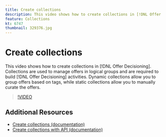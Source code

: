 ```yaml
---
title: Create collections
description: This video shows how to create collections in [!DNL Offer Decisioning]. Collections have eligibility rules associated with them to help you show them only to relevant customers.
feature: Collections
kt: 6747
thumbnail: 329376.jpg
---
```


# Create collections

This video shows how to create collections in [!DNL Offer Decisioning]. Collections are used to manage offers in logical groups and are required to build [!DNL Offer Decisioning] activities. Dynamic collections allow you to group offers based on tags, while static collections allow you to manually curate the offers.

>[!VIDEO](https://video.tv.adobe.com/v/329376?quality=12&learn=on)


## Additional Resources

* [Create collections (documentation)](https://experienceleague.adobe.com/docs/offer-decisioning/using/managing-offers-in-the-offer-library/creating-collections.html)
* [Create collections with API (documentation)](https://experienceleague.adobe.com/docs/offer-decisioning/using/api-reference/offers-api/collections/create.html)